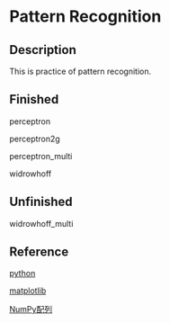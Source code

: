 # Pattern Recognition

## Description

This is practice of pattern recognition.

## Finished

perceptron

perceptron2g

perceptron_multi

widrowhoff

## Unfinished

widrowhoff_multi

## Reference

[python](http://www.turbare.net/transl/scipy-lecture-notes/intro/index.html)

[matplotlib](http://matplotlib.org/api/index.html)

[NumPy配列](http://rest-term.com/archives/2999/)


